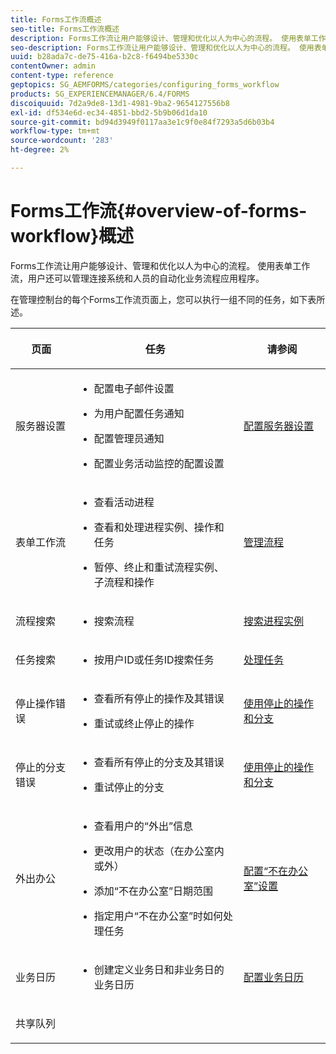```yaml
---
title: Forms工作流概述
seo-title: Forms工作流概述
description: Forms工作流让用户能够设计、管理和优化以人为中心的流程。 使用表单工作流，用户还可以管理连接系统和人员的自动化业务流程应用程序。
seo-description: Forms工作流让用户能够设计、管理和优化以人为中心的流程。 使用表单工作流，用户还可以管理连接系统和人员的自动化业务流程应用程序。
uuid: b28ada7c-de75-416a-b2c8-f6494be5330c
contentOwner: admin
content-type: reference
geptopics: SG_AEMFORMS/categories/configuring_forms_workflow
products: SG_EXPERIENCEMANAGER/6.4/FORMS
discoiquuid: 7d2a9de8-13d1-4981-9ba2-9654127556b8
exl-id: df534e6d-ec34-4851-bbd2-5b9b06d1da10
source-git-commit: bd94d3949f0117aa3e1c9f0e84f7293a5d6b03b4
workflow-type: tm+mt
source-wordcount: '283'
ht-degree: 2%

---
```


# Forms工作流{#overview-of-forms-workflow}概述

Forms工作流让用户能够设计、管理和优化以人为中心的流程。 使用表单工作流，用户还可以管理连接系统和人员的自动化业务流程应用程序。

在管理控制台的每个Forms工作流页面上，您可以执行一组不同的任务，如下表所述。

<table>
 <thead>
  <tr>
   <th><p>页面</p></th> 
   <th><p>任务</p></th> 
   <th><p>请参阅</p></th> 
  </tr> 
 </thead> 
 <tbody>
  <tr>
   <td><p>服务器设置</p></td> 
   <td>
    <ul>
     <li><p>配置电子邮件设置</p></li>
     <li><p>为用户配置任务通知</p></li>
     <li><p>配置管理员通知</p></li>
     <li><p>配置业务活动监控的配置设置 </p></li>
    </ul></td> 
   <td><p><a href="/help/forms/using/admin-help/configuring-server-settings.md#configuring-server-settings">配置服务器设置</a></p></td> 
  </tr> 
  <tr>
   <td><p>表单工作流</p></td> 
   <td>
    <ul>
     <li><p>查看活动进程</p></li>
     <li><p>查看和处理进程实例、操作和任务</p></li>
     <li><p>暂停、终止和重试流程实例、子流程和操作</p></li>
    </ul></td> 
   <td><p><a href="/help/forms/using/admin-help/processes.md#managing-processes">管理流程</a></p></td> 
  </tr> 
  <tr>
   <td><p>流程搜索</p></td> 
   <td>
    <ul>
     <li><p>搜索流程</p></li>
    </ul></td> 
   <td><p><a href="/help/forms/using/admin-help/searching-process-instances.md#searching-for-process-instances">搜索进程实例</a></p></td> 
  </tr> 
  <tr>
   <td><p>任务搜索</p></td> 
   <td>
    <ul>
     <li><p>按用户ID或任务ID搜索任务</p></li>
    </ul></td> 
   <td><p><a href="/help/forms/using/admin-help/tasks.md#working-with-tasks">处理任务</a></p></td> 
  </tr> 
  <tr>
   <td><p>停止操作错误</p></td> 
   <td>
    <ul>
     <li><p>查看所有停止的操作及其错误</p></li>
     <li><p>重试或终止停止的操作</p></li>
    </ul></td> 
   <td><p><a href="/help/forms/using/admin-help/stalled-operations-branches.md#working-with-stalled-operations-and-branches">使用停止的操作和分支</a></p></td> 
  </tr> 
  <tr>
   <td><p>停止的分支错误</p></td> 
   <td>
    <ul>
     <li><p>查看所有停止的分支及其错误</p></li>
     <li><p>重试停止的分支</p></li>
    </ul></td> 
   <td><p><a href="/help/forms/using/admin-help/stalled-operations-branches.md#working-with-stalled-operations-and-branches">使用停止的操作和分支</a></p></td> 
  </tr> 
  <tr>
   <td><p>外出办公</p></td> 
   <td>
    <ul>
     <li><p>查看用户的“外出”信息</p></li>
     <li><p>更改用户的状态（在办公室内或外）</p></li>
     <li><p>添加“不在办公室”日期范围 </p></li>
     <li><p>指定用户“不在办公室”时如何处理任务</p></li>
    </ul></td> 
   <td><p><a href="/help/forms/using/admin-help/configuring-out-office-settings.md#configuring-out-of-office-settings">配置“不在办公室”设置</a></p></td> 
  </tr> 
  <tr>
   <td><p>业务日历</p></td> 
   <td>
    <ul>
     <li><p>创建定义业务日和非业务日的业务日历</p></li>
    </ul></td> 
   <td><p><a href="/help/forms/using/admin-help/configuring-business-calendars.md#configuring-business-calendars">配置业务日历</a></p></td> 
  </tr> 
  <tr>
   <td><p>共享队列</p></td> 
   <td><p></p></td> 
   <td><p></p></td> 
  </tr> 
 </tbody> 
</table>

